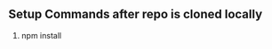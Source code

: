 Setup Commands after repo is cloned locally
-------------------------------------------

1. npm install